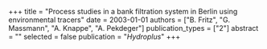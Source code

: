 +++
title = "Process studies in a bank filtration system in Berlin using environmental tracers"
date = 2003-01-01
authors = ["B. Fritz", "G. Massmann", "A. Knappe", "A. Pekdeger"]
publication_types = ["2"]
abstract = ""
selected = false
publication = "*Hydroplus*"
+++

